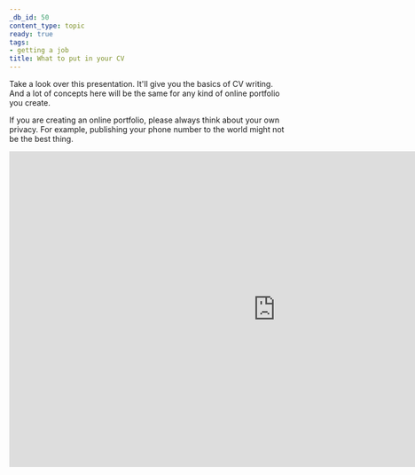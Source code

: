 ```yaml
---
_db_id: 50
content_type: topic
ready: true
tags:
- getting a job
title: What to put in your CV
---
```


Take a look over this presentation. It'll give you the basics of CV writing. And a lot of concepts here will be the same for any kind of online portfolio you create.

If you are creating an online portfolio, please always think about your own privacy. For example, publishing your phone number to the world might not be the best thing.

<iframe src="https://docs.google.com/presentation/d/e/2PACX-1vTzsii9V5abHli711nh-KsPanevPU8XD2F9rx72nMpGgrXMPegSwiXQtFLZ5tbabnVebgmduFt11BE-/embed?start=false&loop=true&delayms=3000" frameborder="0" width="960" height="569" allowfullscreen="true" mozallowfullscreen="true" webkitallowfullscreen="true"></iframe>